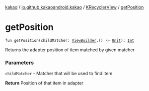 [kakao](../../index.md) / [io.github.kakaoandroid.kakao](../index.md) / [KRecyclerView](index.md) / [getPosition](./get-position.md)

# getPosition

`fun getPosition(childMatcher: `[`ViewBuilder`](../-view-builder/index.md)`.() -> `[`Unit`](https://kotlinlang.org/api/latest/jvm/stdlib/kotlin/-unit/index.html)`): `[`Int`](https://kotlinlang.org/api/latest/jvm/stdlib/kotlin/-int/index.html)

Returns the adapter position of item matched by given matcher

### Parameters

`childMatcher` - Matcher that will be used to find item

**Return**
Position of that item in adapter

